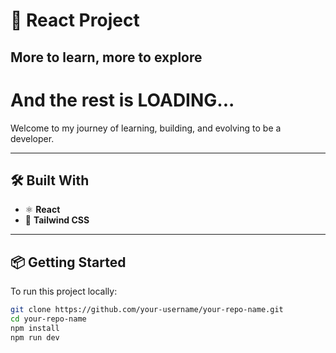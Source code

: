 # 🚀 React Project

##  More to learn, more to explore
#   And the rest is LOADING...



Welcome to my journey of learning, building, and evolving to be a developer. 

---

## 🛠️ Built With

- ⚛️ **React**
- 🎨 **Tailwind CSS**


---
## 📦 Getting Started

To run this project locally:

```bash
git clone https://github.com/your-username/your-repo-name.git
cd your-repo-name
npm install
npm run dev


